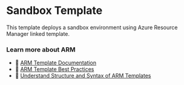 # Sandbox Template

This template deploys a sandbox environment using Azure Resource Manager linked template.
  
### Learn more about ARM

- 📘 [ARM Template Documentation](https://learn.microsoft.com/en-us/azure/azure-resource-manager/templates/)
- 📘 [ARM Template Best Practices](https://learn.microsoft.com/en-us/azure/azure-resource-manager/templates/best-practices)
- 📘 [Understand Structure and Syntax of ARM Templates](https://learn.microsoft.com/en-us/azure/azure-resource-manager/templates/syntax)